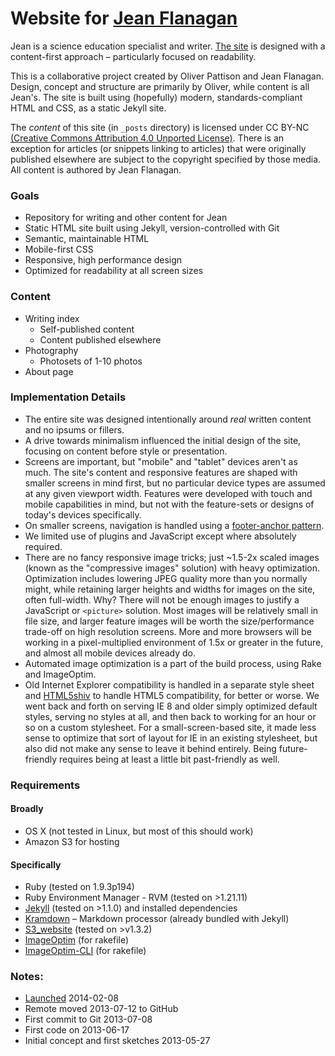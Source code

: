 # Website for [Jean Flanagan](http://jeancflanagan.com)

Jean is a science education specialist and writer. [The site](http://jeancflanagan.com) is designed with a content-first approach – particularly focused on readability.

This is a collaborative project created by Oliver Pattison and Jean Flanagan. Design, concept and structure are primarily by Oliver, while content is all Jean's. The site is built using (hopefully) modern, standards-compliant HTML and CSS, as a static Jekyll site.

The *content* of this site (in `_posts` directory) is licensed under CC BY-NC [(Creative Commons Attribution 4.0 Unported License)](http://creativecommons.org/licenses/by-nc/4.0/deed.en_US). There is an exception for articles (or snippets linking to articles) that were originally published elsewhere are subject to the copyright specified by those media. All content is authored by Jean Flanagan.

### Goals

- Repository for writing and other content for Jean
- Static HTML site built using Jekyll, version-controlled with Git
- Semantic, maintainable HTML
- Mobile-first CSS
- Responsive, high performance design
- Optimized for readability at all screen sizes

### Content

- Writing index
    - Self-published content
    - Content published elsewhere
- Photography
    - Photosets of 1-10 photos
- About page

### Implementation Details

- The entire site was designed intentionally around *real* written content and no ipsums or fillers.
- A drive towards minimalism influenced the initial design of the site, focusing on content before style or presentation.
- Screens are important, but "mobile" and "tablet" devices aren't as much. The site's content and responsive features are shaped with smaller screens in mind first, but no particular device types are assumed at any given viewport width. Features were developed with touch and mobile capabilities in mind, but not with the feature-sets or designs of today's devices specifically.
- On smaller screens, navigation is handled using a [footer-anchor pattern](http://codepen.io/opattison/pen/FbJmf).
- We limited use of plugins and JavaScript except where absolutely required.
- There are no fancy responsive image tricks; just ~1.5-2x scaled images (known as the "compressive images" solution) with heavy optimization. Optimization includes lowering JPEG quality more than you normally might, while retaining larger heights and widths for images on the site, often full-width. Why? There will not be enough images to justify a JavaScript or `<picture>` solution. Most images will be relatively small in file size, and larger feature images will be worth the size/performance trade-off on high resolution screens. More and more browsers will be working in a pixel-multiplied environment of 1.5x or greater in the future, and almost all mobile devices already do.
- Automated image optimization is a part of the build process, using Rake and ImageOptim.
- Old Internet Explorer compatibility is handled in a separate style sheet and [HTML5shiv](https://github.com/aFarkas/html5shiv) to handle HTML5 compatibility, for better or worse. We went back and forth on serving IE 8 and older simply optimized default styles, serving no styles at all, and then back to working for an hour or so on a custom stylesheet. For a small-screen-based site, it made less sense to optimize that sort of layout for IE in an existing stylesheet, but also did not make any sense to leave it behind entirely. Being future-friendly requires being at least a little bit past-friendly as well.

### Requirements

#### Broadly

- OS X (not tested in Linux, but most of this should work)
- Amazon S3 for hosting

#### Specifically

- Ruby (tested on 1.9.3p194)
- Ruby Environment Manager - RVM (tested on >1.21.11)
- [Jekyll](https://github.com/mojombo/jekyll) (tested on >1.1.0) and installed dependencies
- [Kramdown](https://github.com/gettalong/kramdown) – Markdown processor (already bundled with Jekyll)
- [S3_website](https://github.com/laurilehmijoki/s3_website) (tested on >v1.3.2)
- [ImageOptim](http://imageoptim.com/) (for rakefile)
- [ImageOptim-CLI](https://github.com/JamieMason/ImageOptim-CLI) (for rakefile)

### Notes:

- [Launched](http://jeancflanagan.com) 2014-02-08
- Remote moved 2013-07-12 to GitHub
- First commit to Git 2013-07-08
- First code on 2013-06-17
- Initial concept and first sketches 2013-05-27
